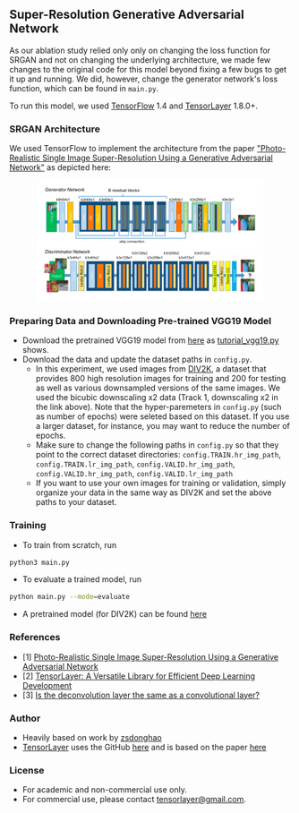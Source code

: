 ## Super-Resolution Generative Adversarial Network

As our ablation study relied only only on changing the loss function for SRGAN and not on changing the underlying architecture, we made few changes to the original code for this model beyond fixing a few bugs to get it up and running. We did, however, change the generator network's loss function, which can be found in `main.py`. 

To run this model, we used [TensorFlow](https://www.tensorflow.org) 1.4 and [TensorLayer](https://github.com/tensorlayer/tensorlayer) 1.8.0+.


### SRGAN Architecture

We used TensorFlow to implement the architecture from the paper ["Photo-Realistic Single Image Super-Resolution Using a Generative Adversarial Network"](https://arxiv.org/abs/1609.04802) as depicted here:

<a href="http://tensorlayer.readthedocs.io">
<div align="center">
	<img src="img/SRGAN_arch.png" width="80%" height="10%"/>
</div>
</a>


### Preparing Data and Downloading Pre-trained VGG19 Model

* Download the pretrained VGG19 model from [here](https://mega.nz/#!xZ8glS6J!MAnE91ND_WyfZ_8mvkuSa2YcA7q-1ehfSm-Q1fxOvvs) as [tutorial_vgg19.py](https://github.com/zsdonghao/tensorlayer/blob/master/example/tutorial_vgg19.py) shows.
* Download the data and update the dataset paths in `config.py`.
	* In this experiment, we used images from [DIV2K](https://data.vision.ee.ethz.ch/cvl/DIV2K/), a dataset that provides 800 high resolution images for training and 200 for testing as well as various downsampled versions of the same images. We used the bicubic downscaling x2 data (Track 1, downscaling x2 in the link above). Note that the hyper-paremeters in `config.py` (such as number of epochs) were seleted based on this dataset. If you use a larger dataset, for instance, you may want to reduce the number of epochs.
 	* Make sure to change the following paths in `config.py` so that they point to the correct dataset directories: `config.TRAIN.hr_img_path`, `config.TRAIN.lr_img_path`, `config.VALID.hr_img_path`, `config.VALID.hr_img_path`, `config.VALID.lr_img_path`
	* If you want to use your own images for training or validation, simply organize your data in the same way as DIV2K and set the above paths to your dataset.


### Training
* To train from scratch, run

```bash
python3 main.py
```

* To evaluate a trained model, run

```bash
python main.py --mode=evaluate 
```

* A pretrained model (for DIV2K) can be found [here](https://github.com/tensorlayer/srgan/releases/tag/1.2.0)


### References
* [1] [Photo-Realistic Single Image Super-Resolution Using a Generative Adversarial Network](https://arxiv.org/abs/1609.04802)
* [2] [TensorLayer: A Versatile Library for Efficient Deep Learning Development](https://arxiv.org/abs/1707.08551)
* [3] [Is the deconvolution layer the same as a convolutional layer?](https://arxiv.org/abs/1609.07009)

### Author
* Heavily based on work by [zsdonghao](https://github.com/zsdonghao)
* [TensorLayer](https://tensorlayer.readthedocs.io/en/stable/) uses the GitHub [here](https://github.com/tensorlayer/tensorlayer) and is based on the paper [here](https://arxiv.org/abs/1707.08551)

### License
* For academic and non-commercial use only.
* For commercial use, please contact tensorlayer@gmail.com.
